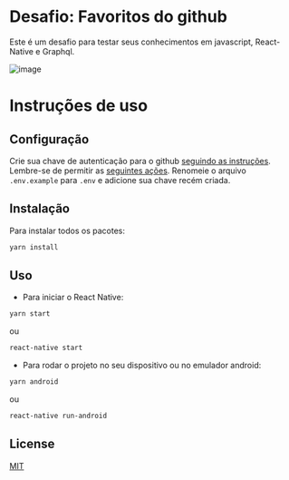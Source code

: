 # Desafio: Favoritos do github

Este é um desafio para testar seus conhecimentos em javascript, React-Native e Graphql.

![image](https://media.giphy.com/media/XHH35RCHcs2MvqH8hc/giphy.gif)

# Instruções de uso

## Configuração

Crie sua chave de autenticação para o github [seguindo as instruções](https://help.github.com/en/github/authenticating-to-github/creating-a-personal-access-token-for-the-command-line).
Lembre-se de permitir as [seguintes ações](https://developer.github.com/v4/guides/forming-calls/#authenticating-with-graphql).
Renomeie o arquivo `.env.example` para `.env` e adicione sua chave recém criada.

## Instalação

Para instalar todos os pacotes:

```bash
yarn install
```

## Uso

- Para iniciar o React Native:

```bash
yarn start
```

ou

```bash
react-native start
```

- Para rodar o projeto no seu dispositivo ou no emulador android:

```bash
yarn android
```

ou

```bash
react-native run-android
```

## License

[MIT](https://choosealicense.com/licenses/mit/)
